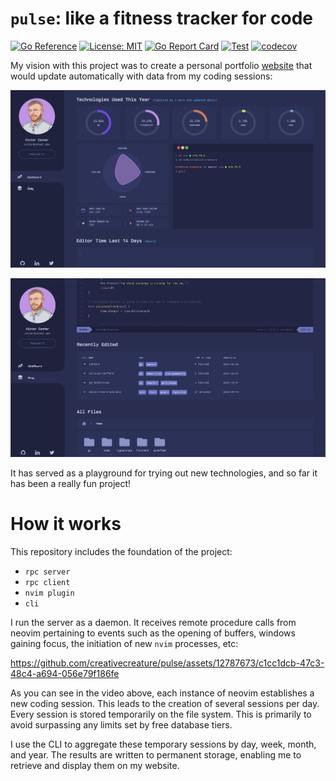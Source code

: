 # `pulse`: like a fitness tracker for code

[![Go Reference](https://pkg.go.dev/badge/github.com/creativecreature/pulse.svg)](https://pkg.go.dev/github.com/creativecreature/pulse)
[![License: MIT](https://img.shields.io/badge/License-MIT-yellow.svg)](https://github.com/creativecreature/pulse/blob/master/LICENSE)
[![Go Report Card](https://goreportcard.com/badge/github.com/creativecreature/pulse)](https://goreportcard.com/report/github.com/creativecreature/pulse)
[![Test](https://github.com/creativecreature/pulse/actions/workflows/main.yml/badge.svg?branch=main)](https://github.com/creativecreature/pulse/actions/workflows/main.yml)
[![codecov](https://codecov.io/gh/creativecreature/pulse/graph/badge.svg?token=CYSKW3Z7E6)](https://codecov.io/gh/creativecreature/pulse)

My vision with this project was to create a personal portfolio [website][1] that
would update automatically with data from my coding sessions:

![Screenshot of website][2]

![Screenshot of website][3]

It has served as a playground for trying out new technologies, and so far it
has been a really fun project!

# How it works
This repository includes the foundation of the project:
- `rpc server`
- `rpc client`
- `nvim plugin`
- `cli`


I run the server as a daemon. It receives remote procedure calls from neovim
pertaining to events such as the opening of buffers, windows gaining focus, the
initiation of new `nvim` processes, etc:


https://github.com/creativecreature/pulse/assets/12787673/c1cc1dcb-47c3-48c4-a694-056e79f186fe


As you can see in the video above, each instance of neovim establishes a new
coding session. This leads to the creation of several sessions per day. Every
session is stored temporarily on the file system. This is primarily to avoid
surpassing any limits set by free database tiers.

I use the CLI to aggregate these temporary sessions by day, week, month, and 
year. The results are written to permanent storage, enabling me to retrieve
and display them on my website.


[1]: https://conner.dev
[2]: ./screenshots/website1.png
[3]: ./screenshots/website2.png
